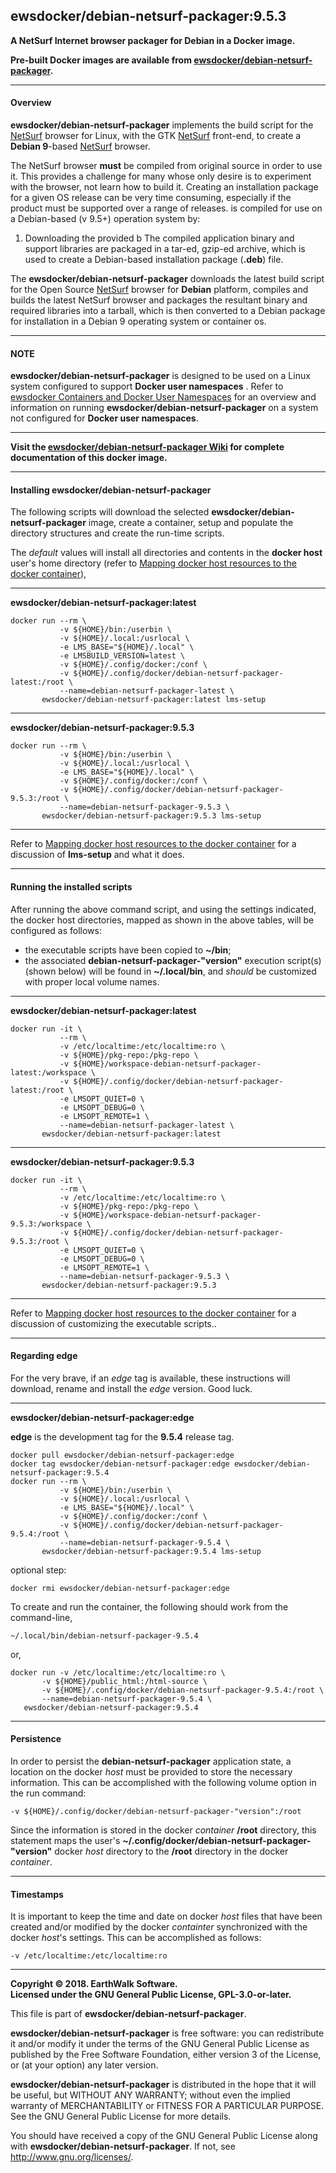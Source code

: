 ## ewsdocker/debian-netsurf-packager:9.5.3  
**A NetSurf Internet browser packager for Debian in a Docker image.**  

**Pre-built Docker images are available from [ewsdocker/debian-netsurf-packager](https://hub.docker.com/r/ewsdocker/debian-netsurf-packager).**  

____  
#### Overview  
**ewsdocker/debian-netsurf-packager** implements the build script for the 
[NetSurf](http://www.netsurf-browser.org/) browser for Linux, with the GTK 
[NetSurf](http://www.netsurf-browser.org/) front-end, to create a <b>Debian 9</b>-based [NetSurf](http://www.netsurf-browser.org/) browser.  

The NetSurf browser <b>must</b> be compiled from original source in order to use it.  This provides a challenge for many whose only desire is to experiment with the browser, not learn how to build it. Creating an installation package for a given OS release can be very time consuming, especially if the product must be supported over a range of releases. is compiled for use on a Debian-based (v 9.5+) operation system by:  
1. Downloading the provided b
The compiled application binary and support libraries are packaged in a tar-ed, gzip-ed archive, which is used to create a Debian-based installation package (<b>.deb</b>) file. 

The **ewsdocker/debian-netsurf-packager** downloads the latest build script for the Open Source [NetSurf](http://www.netsurf-browser.org/) browser for <b>Debian</b> platform, compiles and builds the latest NetSurf browser and packages the resultant binary and required libraries into a tarball, which is then converted to a Debian package for installation in a Debian 9 operating system or container os.  

____  
#### NOTE  
**ewsdocker/debian-netsurf-packager** is designed to be used on a Linux system configured to support **Docker user namespaces** .  Refer to [ewsdocker Containers and Docker User Namespaces](https://github.com/ewsdocker/ewsdocker.github.io/wiki/UserNS-Overview) for an overview and information on running **ewsdocker/debian-netsurf-packager** on a system not configured for **Docker user namespaces**.
____  

**Visit the [ewsdocker/debian-netsurf-packager Wiki](https://github.com/ewsdocker/debian-netsurf-packager/wiki/QuickStart) for complete documentation of this docker image.**  
____  

#### Installing ewsdocker/debian-netsurf-packager  

The following scripts will download the selected **ewsdocker/debian-netsurf-packager** image, create a container, setup and populate the directory structures and create the run-time scripts.  

The _default_ values will install all directories and contents in the **docker host** user's home directory (refer to [Mapping docker host resources to the docker container](https://github.com/ewsdocker/debian-netsurf-packager/wiki/QuickStart#mapping)),  

____  
**ewsdocker/debian-netsurf-packager:latest**  
  
    docker run --rm \
               -v ${HOME}/bin:/userbin \
               -v ${HOME}/.local:/usrlocal \
               -e LMS_BASE="${HOME}/.local" \
               -e LMSBUILD_VERSION=latest \
               -v ${HOME}/.config/docker:/conf \
               -v ${HOME}/.config/docker/debian-netsurf-packager-latest:/root \
               --name=debian-netsurf-packager-latest \
           ewsdocker/debian-netsurf-packager:latest lms-setup  

____  
**ewsdocker/debian-netsurf-packager:9.5.3**  
  
    docker run --rm \
               -v ${HOME}/bin:/userbin \
               -v ${HOME}/.local:/usrlocal \
               -e LMS_BASE="${HOME}/.local" \
               -v ${HOME}/.config/docker:/conf \
               -v ${HOME}/.config/docker/debian-netsurf-packager-9.5.3:/root \
               --name=debian-netsurf-packager-9.5.3 \
           ewsdocker/debian-netsurf-packager:9.5.3 lms-setup  

____  
Refer to [Mapping docker host resources to the docker container](https://github.com/ewsdocker/debian-netsurf-packager/wiki/QuickStart#mapping) for a discussion of **lms-setup** and what it does.  

____  
#### Running the installed scripts  

After running the above command script, and using the settings indicated, the docker host directories, mapped as shown in the above tables, will be configured as follows:

+ the executable scripts have been copied to **~/bin**;  
+ the associated **debian-netsurf-packager-"version"** execution script(s) (shown below) will be found in **~/.local/bin**, and _should_ be customized with proper local volume names.  

____  
**ewsdocker/debian-netsurf-packager:latest**
  
    docker run -it \
               --rm \
               -v /etc/localtime:/etc/localtime:ro \
               -v ${HOME}/pkg-repo:/pkg-repo \
               -v ${HOME}/workspace-debian-netsurf-packager-latest:/workspace \
               -v ${HOME}/.config/docker/debian-netsurf-packager-latest:/root \
               -e LMSOPT_QUIET=0 \
               -e LMSOPT_DEBUG=0 \
               -e LMSOPT_REMOTE=1 \
               --name=debian-netsurf-packager-latest \
           ewsdocker/debian-netsurf-packager:latest  

____  
**ewsdocker/debian-netsurf-packager:9.5.3**
  
    docker run -it \
               --rm \
               -v /etc/localtime:/etc/localtime:ro \
               -v ${HOME}/pkg-repo:/pkg-repo \
               -v ${HOME}/workspace-debian-netsurf-packager-9.5.3:/workspace \
               -v ${HOME}/.config/docker/debian-netsurf-packager-9.5.3:/root \
               -e LMSOPT_QUIET=0 \
               -e LMSOPT_DEBUG=0 \
               -e LMSOPT_REMOTE=1 \
               --name=debian-netsurf-packager-9.5.3 \
           ewsdocker/debian-netsurf-packager:9.5.3  

____  
Refer to [Mapping docker host resources to the docker container](https://github.com/ewsdocker/debian-netsurf-packager/wiki/QuickStart#mapping) for a discussion of customizing the executable scripts..  

____  
#### Regarding edge  

For the very brave, if an _edge_ tag is available, these instructions will download, rename and install the _edge_ version.  Good luck.  

____  
**ewsdocker/debian-netsurf-packager:edge**  

**edge** is the development tag for the **9.5.4** release tag.

    docker pull ewsdocker/debian-netsurf-packager:edge
    docker tag ewsdocker/debian-netsurf-packager:edge ewsdocker/debian-netsurf-packager:9.5.4
    docker run --rm \
               -v ${HOME}/bin:/userbin \
               -v ${HOME}/.local:/usrlocal \
               -e LMS_BASE="${HOME}/.local" \
               -v ${HOME}/.config/docker:/conf \
               -v ${HOME}/.config/docker/debian-netsurf-packager-9.5.4:/root \
               --name=debian-netsurf-packager-9.5.4 \
           ewsdocker/debian-netsurf-packager:9.5.4 lms-setup  

optional step:

    docker rmi ewsdocker/debian-netsurf-packager:edge  

To create and run the container, the following should work from the command-line, 

    ~/.local/bin/debian-netsurf-packager-9.5.4  

or,  

    docker run -v /etc/localtime:/etc/localtime:ro \
           -v ${HOME}/public_html:/html-source \
           -v ${HOME}/.config/docker/debian-netsurf-packager-9.5.4:/root \
           --name=debian-netsurf-packager-9.5.4 \
       ewsdocker/debian-netsurf-packager:9.5.4    

____  
#### Persistence  
In order to persist the **debian-netsurf-packager** application state, a location on the docker _host_ must be provided to store the necessary information.  This can be accomplished with the following volume option in the run command:

    -v ${HOME}/.config/docker/debian-netsurf-packager-"version":/root  

Since the information is stored in the docker _container_ **/root** directory, this statement maps the user's **~/.config/docker/debian-netsurf-packager-"version"** docker _host_ directory to the **/root** directory in the docker _container_.  

____  
#### Timestamps  
It is important to keep the time and date on docker _host_ files that have been created and/or modified by the docker _containter_ synchronized with the docker _host_'s settings. This can be accomplished as follows:

    -v /etc/localtime:/etc/localtime:ro  

____  
**Copyright © 2018. EarthWalk Software.**  
**Licensed under the GNU General Public License, GPL-3.0-or-later.**  

This file is part of **ewsdocker/debian-netsurf-packager**.  

**ewsdocker/debian-netsurf-packager** is free software: you can redistribute 
it and/or modify it under the terms of the GNU General Public License 
as published by the Free Software Foundation, either version 3 of the 
License, or (at your option) any later version.  

**ewsdocker/debian-netsurf-packager** is distributed in the hope that it will 
be useful, but WITHOUT ANY WARRANTY; without even the implied warranty 
of MERCHANTABILITY or FITNESS FOR A PARTICULAR PURPOSE.  See the
GNU General Public License for more details.  

You should have received a copy of the GNU General Public License
along with **ewsdocker/debian-netsurf-packager**.  If not, see 
<http://www.gnu.org/licenses/>.  

